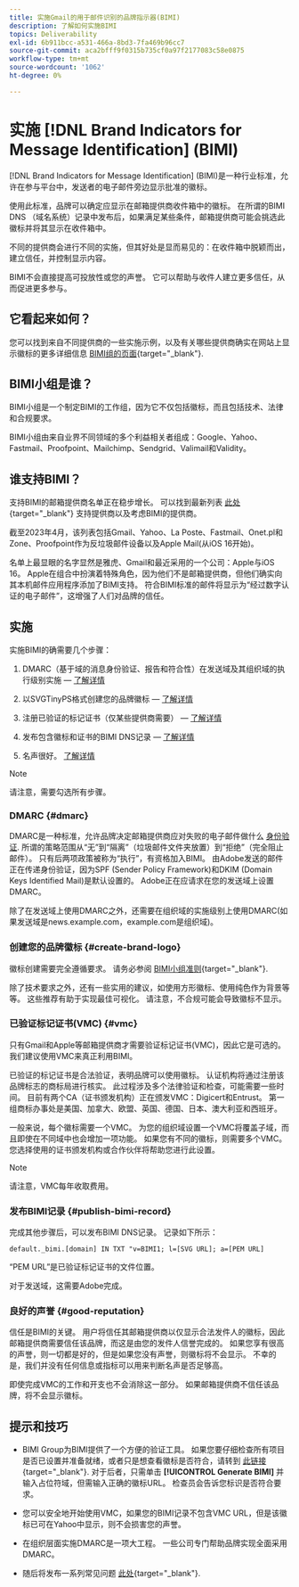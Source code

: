 ```yaml
---
title: 实施Gmail的用于邮件识别的品牌指示器(BIMI)
description: 了解如何实施BIMI
topics: Deliverability
exl-id: 6b911bcc-a531-466a-8bd3-7fa469b96cc7
source-git-commit: aca2bfff9f0315b735cf0a97f2177083c58e0875
workflow-type: tm+mt
source-wordcount: '1062'
ht-degree: 0%

---
```


# 实施 [!DNL Brand Indicators for Message Identification] (BIMI)

[!DNL Brand Indicators for Message Identification] (BIMI)是一种行业标准，允许在参与平台中，发送者的电子邮件旁边显示批准的徽标。

使用此标准，品牌可以确定应显示在邮箱提供商收件箱中的徽标。 在所谓的BIMI DNS （域名系统）记录中发布后，如果满足某些条件，邮箱提供商可能会挑选此徽标并将其显示在收件箱中。

不同的提供商会进行不同的实施，但其好处是显而易见的：在收件箱中脱颖而出，建立信任，并控制显示内容。

BIMI不会直接提高可投放性或您的声誉。 它可以帮助与收件人建立更多信任，从而促进更多参与。

## 它看起来如何？

您可以找到来自不同提供商的一些实施示例，以及有关哪些提供商确实在网站上显示徽标的更多详细信息 [BIMI组的页面](https://bimigroup.org/where-is-my-bimi-logo-displayed/){target="_blank"}.

## BIMI小组是谁？

BIMI小组是一个制定BIMI的工作组，因为它不仅包括徽标，而且包括技术、法律和合规要求。

BIMI小组由来自业界不同领域的多个利益相关者组成：Google、Yahoo、Fastmail、Proofpoint、Mailchimp、Sendgrid、Valimail和Validity。

## 谁支持BIMI？

支持BIMI的邮箱提供商名单正在稳步增长。 可以找到最新列表 [此处](https://bimigroup.org/bimi-infographic/){target="_blank"} 支持提供商以及考虑BIMI的提供商。

截至2023年4月，该列表包括Gmail、Yahoo、La Poste、Fastmail、Onet.pl和Zone、Proofpoint作为反垃圾邮件设备以及Apple Mail(从iOS 16开始)。

名单上最显眼的名字显然是雅虎、Gmail和最近采用的一个公司：Apple与iOS 16。 Apple在组合中扮演着特殊角色，因为他们不是邮箱提供商，但他们确实向其本机邮件应用程序添加了BIMI支持。 符合BIMI标准的邮件将显示为“经过数字认证的电子邮件”，这增强了人们对品牌的信任。

## 实施

实施BIMI的确需要几个步骤：

1. DMARC（基于域的消息身份验证、报告和符合性）在发送域及其组织域的执行级别实施 —  [了解详情](#dmarc)

1. 以SVGTinyPS格式创建您的品牌徽标 —  [了解详情](#create-brand-logo)

1. 注册已验证的标记证书（仅某些提供商需要） —  [了解详情](#vmc)

1. 发布包含徽标和证书的BIMI DNS记录 —  [了解详情](#publish-bimi-record)

1. 名声很好。 [了解详情](#good-reputation)

>[!NOTE]
>
>请注意，需要勾选所有步骤。


### DMARC {#dmarc}

DMARC是一种标准，允许品牌决定邮箱提供商应对失败的电子邮件做什么 [身份验证](../additional-resources/authentication.md). 所谓的策略范围从“无”到“隔离”（垃圾邮件文件夹放置）到“拒绝”（完全阻止邮件）。 只有后两项政策被称为“执行”，有资格加入BIMI。 由Adobe发送的邮件正在传递身份验证，因为SPF (Sender Policy Framework)和DKIM (Domain Keys Identified Mail)是默认设置的。 Adobe正在应请求在您的发送域上设置DMARC。

除了在发送域上使用DMARC之外，还需要在组织域的实施级别上使用DMARC(如果发送域是news.example.com，example.com是组织域)。

### 创建您的品牌徽标 {#create-brand-logo}

徽标创建需要完全遵循要求。 请务必参阅 [BIMI小组准则](https://bimigroup.org/creating-bimi-svg-logo-files/){target="_blank"}.

除了技术要求之外，还有一些实用的建议，如使用方形徽标、使用纯色作为背景等等。 这些推荐有助于实现最佳可视化。
请注意，不合规可能会导致徽标不显示。

### 已验证标记证书(VMC) {#vmc}

只有Gmail和Apple等邮箱提供商才需要验证标记证书(VMC)，因此它是可选的。 我们建议使用VMC来真正利用BIMI。

已验证的标记证书是合法验证，表明品牌可以使用徽标。 认证机构将通过注册该品牌标志的商标局进行核实。 此过程涉及多个法律验证和检查，可能需要一些时间。 目前有两个CA（证书颁发机构）正在颁发VMC：Digicert和Entrust。 第一组商标办事处是美国、加拿大、欧盟、英国、德国、日本、澳大利亚和西班牙。

一般来说，每个徽标需要一个VMC。 为您的组织域设置一个VMC将覆盖子域，而且即使在不同域中也会增加一项功能。 如果您有不同的徽标，则需要多个VMC。 您选择使用的证书颁发机构或合作伙伴将帮助您进行此设置。

>[!NOTE]
>
>请注意，VMC每年收取费用。

### 发布BIMI记录 {#publish-bimi-record}

完成其他步骤后，可以发布BIMI DNS记录。 记录如下所示：

```
default._bimi.[domain] IN TXT "v=BIMI1; l=[SVG URL]; a=[PEM URL]
```

“PEM URL”是已验证标记证书的文件位置。

对于发送域，这需要Adobe完成。

### 良好的声誉 {#good-reputation}

信任是BIMI的关键。 用户将信任其邮箱提供商以仅显示合法发件人的徽标，因此邮箱提供商需要信任该品牌，而这是由您的发件人信誉完成的。 如果您享有很高的声誉，则一切都是好的，但是如果您没有声誉，则徽标将不会显示。 不幸的是，我们并没有任何信息或指标可以用来判断名声是否足够高。

即使完成VMC的工作和开支也不会消除这一部分。 如果邮箱提供商不信任该品牌，将不会显示徽标。

## 提示和技巧

* BIMI Group为BIMI提供了一个方便的验证工具。 如果您要仔细检查所有项目是否已设置并准备就绪，或者只是想查看徽标是否符合，请转到 [此链接](https://bimigroup.org/bimi-generator/){target="_blank"}. 对于后者，只需单击 **[!UICONTROL Generate BIMI]** 并输入占位符域，但需输入正确的徽标URL。 检查员会告诉您标识是否符合要求。

* 您可以安全地开始使用VMC，如果您的BIMI记录不包含VMC URL，但是该徽标已可在Yahoo中显示，则不会损害您的声誉。

* 在组织层面实施DMARC是一项大工程。 一些公司专门帮助品牌实现全面采用DMARC。

* 随后将发布一系列常见问题 [此处](https://bimigroup.org/faqs-for-senders-esps/){target="_blank"}.
